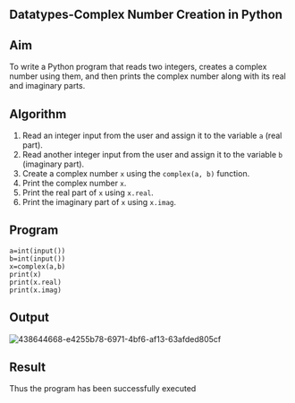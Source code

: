 ## Datatypes-Complex Number Creation in Python

##  Aim
To write a Python program that reads two integers, creates a complex number using them, and then prints the complex number along with its real and imaginary parts.

##  Algorithm
1. Read an integer input from the user and assign it to the variable `a` (real part).
2. Read another integer input from the user and assign it to the variable `b` (imaginary part).
3. Create a complex number `x` using the `complex(a, b)` function.
4. Print the complex number `x`.
5. Print the real part of `x` using `x.real`.
6. Print the imaginary part of `x` using `x.imag`.

##  Program
~~~
a=int(input()) 
b=int(input()) 
x=complex(a,b) 
print(x) 
print(x.real) 
print(x.imag)
~~~

## Output
![438644668-e4255b78-6971-4bf6-af13-63afded805cf](https://github.com/user-attachments/assets/7d0c31d7-2326-47e5-9920-0f0d8abb9774)

## Result
Thus the program has been successfully executed
